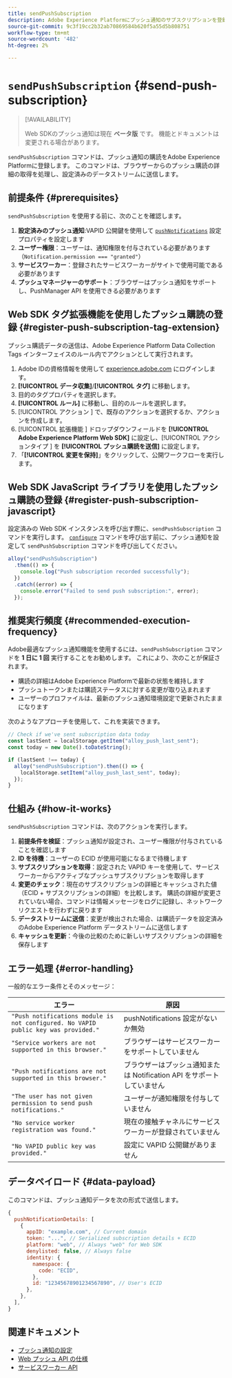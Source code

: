 ```yaml
---
title: sendPushSubscription
description: Adobe Experience Platformにプッシュ通知のサブスクリプションを登録します。
source-git-commit: 9c3f19cc2b32ab70869584b620f5a55d5b808751
workflow-type: tm+mt
source-wordcount: '482'
ht-degree: 2%

---
```



# `sendPushSubscription` {#send-push-subscription}

>[!AVAILABILITY]
>
> Web SDKのプッシュ通知は現在 **ベータ版** です。 機能とドキュメントは変更される場合があります。

`sendPushSubscription` コマンドは、プッシュ通知の購読をAdobe Experience Platformに登録します。 このコマンドは、ブラウザーからのプッシュ購読の詳細の取得を処理し、設定済みのデータストリームに送信します。

## 前提条件 {#prerequisites}

`sendPushSubscription` を使用する前に、次のことを確認します。

1. **設定済みのプッシュ通知**:VAPID 公開鍵を使用して [`pushNotifications`](configure/pushnotifications.md) 設定プロパティを設定します
2. **ユーザー権限**：ユーザーは、通知権限を付与されている必要があります（`Notification.permission === "granted"`）
3. **サービスワーカー**：登録されたサービスワーカーがサイトで使用可能である必要があります
4. **プッシュマネージャーのサポート**：ブラウザーはプッシュ通知をサポートし、PushManager API を使用できる必要があります

## Web SDK タグ拡張機能を使用したプッシュ購読の登録 {#register-push-subscription-tag-extension}

プッシュ購読データの送信は、Adobe Experience Platform Data Collection Tags インターフェイスのルール内でアクションとして実行されます。

1. Adobe IDの資格情報を使用して [experience.adobe.com](https://experience.adobe.com) にログインします。
1. **[!UICONTROL データ収集]**/**[!UICONTROL タグ]** に移動します。
1. 目的のタグプロパティを選択します。
1. **[!UICONTROL ルール]** に移動し、目的のルールを選択します。
1. [!UICONTROL  アクション ] で、既存のアクションを選択するか、アクションを作成します。
1. [!UICONTROL  拡張機能 ] ドロップダウンフィールドを **[!UICONTROL Adobe Experience Platform Web SDK]** に設定し、[!UICONTROL  アクションタイプ ] を **[!UICONTROL プッシュ購読を送信]** に設定します。
1. 「**[!UICONTROL 変更を保持]**」をクリックして、公開ワークフローを実行します。

## Web SDK JavaScript ライブラリを使用したプッシュ購読の登録 {#register-push-subscription-javascript}

設定済みの Web SDK インスタンスを呼び出す際に、`sendPushSubscription` コマンドを実行します。 [`configure`](configure/overview.md) コマンドを呼び出す前に、プッシュ通知を設定して `sendPushSubscription` コマンドを呼び出してください。

```js
alloy("sendPushSubscription")
  .then(() => {
    console.log("Push subscription recorded successfully");
  })
  .catch((error) => {
    console.error("Failed to send push subscription:", error);
  });
```

## 推奨実行頻度 {#recommended-execution-frequency}

Adobe最適なプッシュ通知機能を使用するには、`sendPushSubscription` コマンドを **1 日に 1 回** 実行することをお勧めします。 これにより、次のことが保証されます。

- 購読の詳細はAdobe Experience Platformで最新の状態を維持します
- プッシュトークンまたは購読ステータスに対する変更が取り込まれます
- ユーザーのプロファイルは、最新のプッシュ通知環境設定で更新されたままになります

次のようなアプローチを使用して、これを実装できます。

```js
// Check if we've sent subscription data today
const lastSent = localStorage.getItem("alloy_push_last_sent");
const today = new Date().toDateString();

if (lastSent !== today) {
  alloy("sendPushSubscription").then(() => {
    localStorage.setItem("alloy_push_last_sent", today);
  });
}
```

## 仕組み {#how-it-works}

`sendPushSubscription` コマンドは、次のアクションを実行します。

1. **前提条件を検証**：プッシュ通知が設定され、ユーザー権限が付与されていることを確認します
2. **ID を待機**：ユーザーの ECID が使用可能になるまで待機します
3. **サブスクリプションを取得**：設定された VAPID キーを使用して、サービスワーカーからアクティブなプッシュサブスクリプションを取得します
4. **変更のチェック**：現在のサブスクリプションの詳細とキャッシュされた値（ECID + サブスクリプションの詳細）を比較します。 購読の詳細が変更されていない場合、コマンドは情報メッセージをログに記録し、ネットワークリクエストを行わずに戻ります
5. **データストリームに送信**：変更が検出された場合、は購読データを設定済みのAdobe Experience Platform データストリームに送信します
6. **キャッシュを更新**：今後の比較のために新しいサブスクリプションの詳細を保存します

## エラー処理 {#error-handling}

一般的なエラー条件とそのメッセージ：

| エラー | 原因 |
| ------- | ---- |
| `"Push notifications module is not configured. No VAPID public key was provided."` | pushNotifications 設定がないか無効 |
| `"Service workers are not supported in this browser."` | ブラウザーはサービスワーカーをサポートしていません |
| `"Push notifications are not supported in this browser."` | ブラウザーはプッシュ通知または Notification API をサポートしていません |
| `"The user has not given permission to send push notifications."` | ユーザーが通知権限を付与していません |
| `"No service worker registration was found."` | 現在の接触チャネルにサービス ワーカーが登録されていません |
| `"No VAPID public key was provided."` | 設定に VAPID 公開鍵がありません |

## データペイロード {#data-payload}

このコマンドは、プッシュ通知データを次の形式で送信します。

```js
{
  pushNotificationDetails: [
    {
      appID: "example.com", // Current domain
      token: "...", // Serialized subscription details + ECID
      platform: "web", // Always "web" for Web SDK
      denylisted: false, // Always false
      identity: {
        namespace: {
          code: "ECID",
        },
        id: "12345678901234567890", // User's ECID
      },
    },
  ],
}
```

## 関連ドキュメント

- [プッシュ通知の設定](configure/pushnotifications.md)
- [Web プッシュ API の仕様 ](https://developer.mozilla.org/en-US/docs/Web/API/Push_API)
- [ サービスワーカー API](https://developer.mozilla.org/en-US/docs/Web/API/Service_Worker_API)
